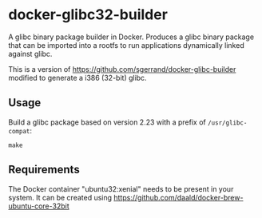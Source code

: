 # docker-glibc32-builder

A glibc binary package builder in Docker. Produces a glibc binary package that can be imported into a rootfs to run applications dynamically linked against glibc.

This is a version of https://github.com/sgerrand/docker-glibc-builder modified to generate a i386 (32-bit) glibc.

## Usage

Build a glibc package based on version 2.23 with a prefix of `/usr/glibc-compat`:

```
make
```

## Requirements

The Docker container "ubuntu32:xenial" needs to be present in your system.
It can be created using https://github.com/daald/docker-brew-ubuntu-core-32bit
